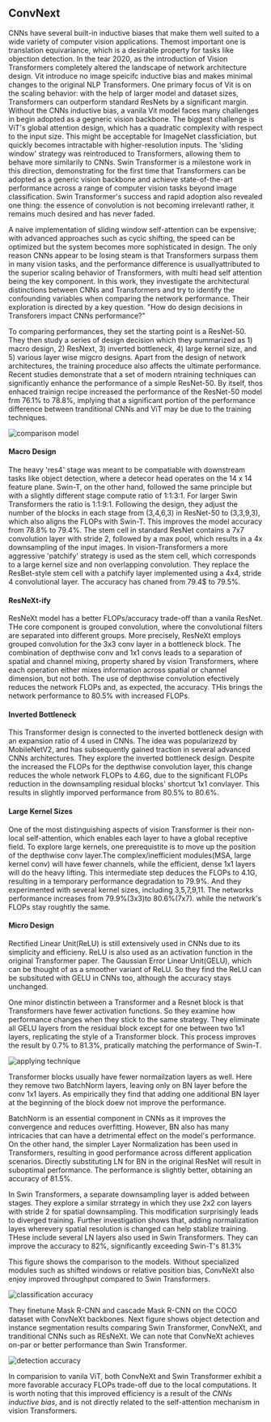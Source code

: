## ConvNext


CNNs have several built-in inductive biases that make them well suited to a wide variety of computer vision applications. Themost  important one is translation equivariance, which is a desirable property for tasks like objection detection. In the tear 2020, as the introduction of Vision Transformers completely altered the landscape of network architecture design. Vit introduce no image speicifc inductive bias and makes minimal changes to the original NLP Transformers. One primary focus of Vit is on the scaling behavior: with the help of larger model and dataset sizes, Transformers can outperform standard ResNets by a significant margin. Without the CNNs inductive bias, a vanila Vit model faces many challenges in begin adopted as a gegneric vision backbone. The biggest challenge is ViT's global attention design, which has a quadratic complexity with respect to the input size. This might be acceptable for ImageNet classficiation, but quickly becomes intractable with higher-resolution inputs. The 'sliding window' strategy was reintroduced to Transformers, allowing them to behave more similarily to CNNs. Swin Transformer is a milestone work in this direction, demonstrating for the first time that Transformers can be adopted as a generic vision backbone and achieve state-of-the-art performance across a range of computer vision tasks beyond image classification. Swin Transformer's success and rapid adoption also revealed one thing: the essence of convolution is not becoming irrelevantl rather, it remains much desired and has never faded. 

A naive implementation of sliding window self-attention can be expensive; with advanced approaches such as cycic shifting, the speed can be optimized but the system becomes more sophisticated in design. The only reason CNNs appear to be losing steam is that Transformers surpass them in many vision tasks, and the performance difference is usuallyattributed to the superior scaling behavior of Transformers, with multi head self attention being the key component. In this work, they investigate the architectural distinctions between CNNs and Transformers and try to identify the confounding variables when comparing the network performance. Their exploration is directed by a key question. "How do design decisions in Transforers impact CNNs performance?"

To comparing performances, they set the starting point is a ResNet-50. They then study a series of design decision which they summarized as 1) macro design, 2) ResNext, 3) inverted bottleneck, 4) large kernel size, and 5) various layer wise migcro designs. Apart from the design of network architectures, the training proceduce also affects the ultimate performance. Recent studies demonstrate that a set of modern ntraining techniques can significantly enhance the performance of a simple ResNet-50. By itself, thos enhaced trainign recipe increased the performance of the ResNet-50 model frm 76.1% to 78.8%, implying that a significant portion of the performance difference between tranditional CNNs and ViT may be due to the training techniques.

![comparison model](https://user-images.githubusercontent.com/90513931/219283848-b3d6897a-501a-47c7-a427-c83752c524a2.png)



#### Macro Design

The heavy 'res4' stage was meant to be compatiable with downstream tasks like object detection, where a detecor head operates on the 14 x 14 feature plane. Swin-T, on the other hand, followed the same principle but with a slightly different stage compute ratio of 1:1:3:1. For larger Swin Transformers the ratio is 1:1:9:1. Following the design, they adjust the number of the blocks in each stage from (3,4,6,3) in ResNet-50 to (3,3,9,3), which also aligns the FLOPs with Swin-T. This improves the model accuracy from 78.8% to 79.4%. The stem cell in standard ResNet contains a 7x7 convolution layer with stride 2, followed by a max pool, which results in a 4x downsampling of the input images. In vision-Transformers a more aggressive 'patchify' strategy is used as the stem cell, which corresponds to a large kernel size and non overlapping convolution. They replace the ResBet-style stem cell with a patchify layer implemented using a 4x4, stride 4 convolutional layer. The accuracy has chaned from 79.4$ to 79.5%. 



#### ResNeXt-ify

ResNeXt model has a better FLOPs/accuracy trade-off than a vanila ResNet. THe core component is grouped convolution, where the convolutional filters are separated into different groups. More precisely, ResNeXt employs grouped convolution for the 3x3 conv layer in a bottleneck block. The combination of depthwise conv and 1x1 convs leads to a separation of spatial and channel mixing, property shared by vision Transformers, where each operation either mixes information across spatial or channel dimension, but not both. The use of depthwise convolution efectively reduces the network FLOPs and, as expected, the accuracy. THis brings the network performance to 80.5% with increased FLOPs.

#### Inverted Bottleneck

This Transformer design is connected to the inverted bottleneck design with an expansion ratio of 4 used in CNNs.  The idea was popularizezd by MobileNetV2, and has subsequently gained traction in several advanced CNNs architectures. They explore the inverted bottleneck design. Despite the increased the FLOPs for the depthwise convolution layer, this change reduces the whole network FLOPs to 4.6G, due to the significant FLOPs reduction in the downsampling residual blocks' shortcut 1x1 convlayer. This results in slightly imporved performance from 80.5% to 80.6%.



#### Large Kernel Sizes

One of the most distinguishing aspects of vision Transformer is their non-local self-attention, which enables each layer to have a global receptive field. To explore large kernels, one prerequistite is to move up the position of the depthwise conv layer.The complex/inefficient modules(MSA, large kernel conv) will have fewer channels, while the efficient, dense 1x1 layers will do the heavy lifting. This intermediate step deduces the FLOPs to 4.1G, resulting in a temporary performance degradation to 79.9%. And they experimented with several kernel sizes, including 3,5,7,9,11. The networks performance increases from 79.9%(3x3)to 80.6%(7x7). while the network's FLOPs stay roughtly the same. 



#### Micro Design

Rectified Linear Unit(ReLU) is still extensively used in CNNs due to its simplicity and efficieny. ReLU is also used as an activation function in the original Transformer paper. The Gaussian Error Linear Unit(GELU), which can be thought of as a smoother variant of ReLU. So they find the ReLU can be subsituted with GELU in CNNs too, although the accuracy stays unchanged. 

One minor distinctin between a Transformer and a Resnet block is that Transformers have fewer activation functions. So they examine how performance changes when they stick to the same strategy. They eliminate all GELU layers from the residual block except for one between two 1x1 layers, replicating the style of a Transformer block. This process improves the result by 0.7% to 81.3%, pratically matching the performance of Swin-T. 

![applying technique](https://user-images.githubusercontent.com/90513931/219283556-18104a8b-9b8c-43b8-b253-e32212b5d305.png)

Transformer blocks usually have fewer normailzation layers as well. Here they remove two BatchNorm layers, leaving only on BN layer before the conv 1x1 layers. As empirically they find that adding one additional BN layer at the beginning of the block doew not improve the performance. 

BatchNorm is an essential component in CNNs as it improves the convergence and reduces overfitting. However, BN also has many intricacies that can have a detrimental effect on the model's performance. On the other hand, the simpler Layer Normalization has been used in  Transformers, resulting in good performance across different application scenarios. Directly substituting LN for BN in the original ResNet will result in suboptimal performance. The performance is slightly better, obtaining an accuracy of 81.5%. 

In Swin Transformers, a separate downsampling layer is added between stages. They explore a similar strrategy in which they use 2x2 con layers with stride 2 for spatial downsampling. This modification surprisingly leads to diverged training. Further investigation shows that, adding normalization layes wherevery spatial resolution is changed can help stablize training. THese include several LN layers also used in Swin Transformers. They can improve the accuracy to 82%, significantly exceeding Swin-T's 81.3%


This figure shows the comparison to the models. Without specialized modules such as shifted windows or relative position bias, ConvNeXt also enjoy improved throughput compared to Swin Transformers.

![classification accuracy](https://user-images.githubusercontent.com/90513931/219283558-248491f8-2a5b-4a06-939d-e9c7f207cd4a.png)


They finetune Mask R-CNN and cascade Mask R-CNN on the COCO dataset with ConvNeXt backbones. Next figure shows object detection and instance segmentation results comparing Swin Transformer, ConvNeXt, and tranditional CNNs such as REsNeXt. We can note that ConvNeXt achieves on-par or better performance than Swin Transformer.

![detection accuracy](https://user-images.githubusercontent.com/90513931/219283553-ac2cbaec-9e83-4e16-8a0a-c5af63e33a3f.png)


In comparision to vanila ViT, both ConvNeXt and Swin Transformer exhibit a more favorable accuracy FLOPs trade-off due to the local computations. It is worth noting that this improved efficiency is a result of the _CNNs inductive bias_, and is not directly related to the self-attention mechanism in vision Transformers.

